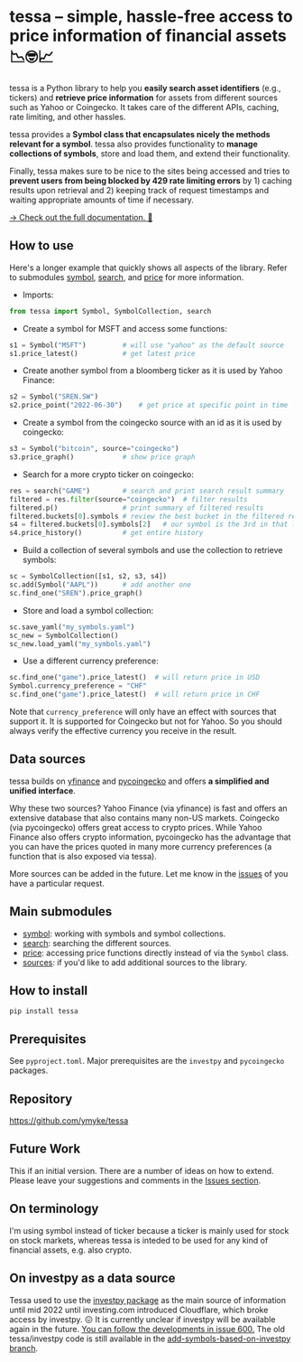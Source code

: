 
# tessa – simple, hassle-free access to price information of financial assets 📉🤓📈

tessa is a Python library to help you **easily search asset identifiers** (e.g.,
tickers) and **retrieve price information** for assets from different sources such as
Yahoo or Coingecko. It takes care of the different APIs, caching, rate limiting, and
other hassles.

tessa provides a **Symbol class that encapsulates nicely the methods relevant for a
symbol**. tessa also provides functionality to **manage collections of symbols**, store
and load them, and extend their functionality.

Finally, tessa makes sure to be nice to the sites being accessed and tries to **prevent
users from being blocked by 429 rate limiting errors** by 1) caching results upon
retrieval and 2) keeping track of request timestamps and waiting appropriate amounts of
time if necessary.

[→ Check out the full documentation. 📖](https://ymyke.github.io/tessa/tessa.html)


## How to use

Here's a longer example that quickly shows all aspects of the library. Refer to
submodules [symbol](tessa/symbol.html), [search](tessa/search.html), and
[price](tessa/price.html) for more information.

- Imports:

```python
from tessa import Symbol, SymbolCollection, search
```

- Create a symbol for MSFT and access some functions:

```python
s1 = Symbol("MSFT")         # will use "yahoo" as the default source
s1.price_latest()           # get latest price
```

- Create another symbol from a bloomberg ticker as it is used by Yahoo Finance:

```python
s2 = Symbol("SREN.SW")
s2.price_point("2022-06-30")    # get price at specific point in time
```

- Create a symbol from the coingecko source with an id as it is used by coingecko:

```python
s3 = Symbol("bitcoin", source="coingecko")
s3.price_graph()            # show price graph
```

- Search for a more crypto ticker on coingecko:

```python
res = search("GAME")        # search and print search result summary
filtered = res.filter(source="coingecko")  # filter results
filtered.p()                # print summary of filtered results
filtered.buckets[0].symbols # review the best bucket in the filtered results
s4 = filtered.buckets[0].symbols[2]   # our symbol is the 3rd in that list
s4.price_history()          # get entire history
```

- Build a collection of several symbols and use the collection to retrieve symbols:

```python
sc = SymbolCollection([s1, s2, s3, s4])
sc.add(Symbol("AAPL"))      # add another one
sc.find_one("SREN").price_graph()
```

- Store and load a symbol collection:

```python
sc.save_yaml("my_symbols.yaml")
sc_new = SymbolCollection()
sc_new.load_yaml("my_symbols.yaml")
```

- Use a different currency preference:

```python
sc.find_one("game").price_latest()  # will return price in USD
Symbol.currency_preference = "CHF"
sc.find_one("game").price_latest()  # will return price in CHF
```

Note that `currency_preference` will only have an effect with sources that support it.
It is supported for Coingecko but not for Yahoo. So you should always verify the
effective currency you receive in the result.


## Data sources

tessa builds on [yfinance](https://pypi.org/project/yfinance/) and
[pycoingecko](https://github.com/man-c/pycoingecko) and offers **a simplified and
unified interface**. 

Why these two sources? Yahoo Finance (via yfinance) is fast and offers an extensive
database that also contains many non-US markets. Coingecko (via pycoingecko) offers
great access to crypto prices. While Yahoo Finance also offers crypto information,
pycoingecko has the advantage that you can have the prices quoted in many more currency
preferences (a function that is also exposed via tessa).

More sources can be added in the future. Let me know in the
[issues](https://github.com/ymyke/tessa/issues) of you have a particular request.


## Main submodules

- [symbol](tessa/symbol.html): working with symbols and symbol collections.
- [search](tessa/search.html): searching the different sources.
- [price](tessa/price.html): accessing price functions directly instead of via the
  `Symbol` class.
- [sources](tessa/sources.html): if you'd like to add additional sources to the library.


## How to install

`pip install tessa`


## Prerequisites

See `pyproject.toml`. Major prerequisites are the `investpy` and `pycoingecko` packages.


## Repository

https://github.com/ymyke/tessa


## Future Work

This if an initial version. There are a number of ideas on how to extend. Please leave
your suggestions and comments in the [Issues
section](https://github.com/ymyke/tessa/issues).


## On terminology

I'm using symbol instead of ticker because a ticker is mainly used for stock on stock
markets, whereas tessa is inteded to be used for any kind of financial assets, e.g. also
crypto.


## On investpy as a data source

Tessa used to use the [investpy package](https://github.com/alvarobartt/investpy) as the
main source of information until mid 2022 until investing.com introduced Cloudflare,
which broke access by investpy. 😖 It is currently unclear if investpy will be available
again in the future. [You can follow the developments in issue
600.](https://github.com/alvarobartt/investpy/issues/600) The old tessa/investpy code is
still available in the [add-symbols-based-on-investpy
branch](https://github.com/ymyke/tessa/tree/add-symbols-based-on-investpy).
